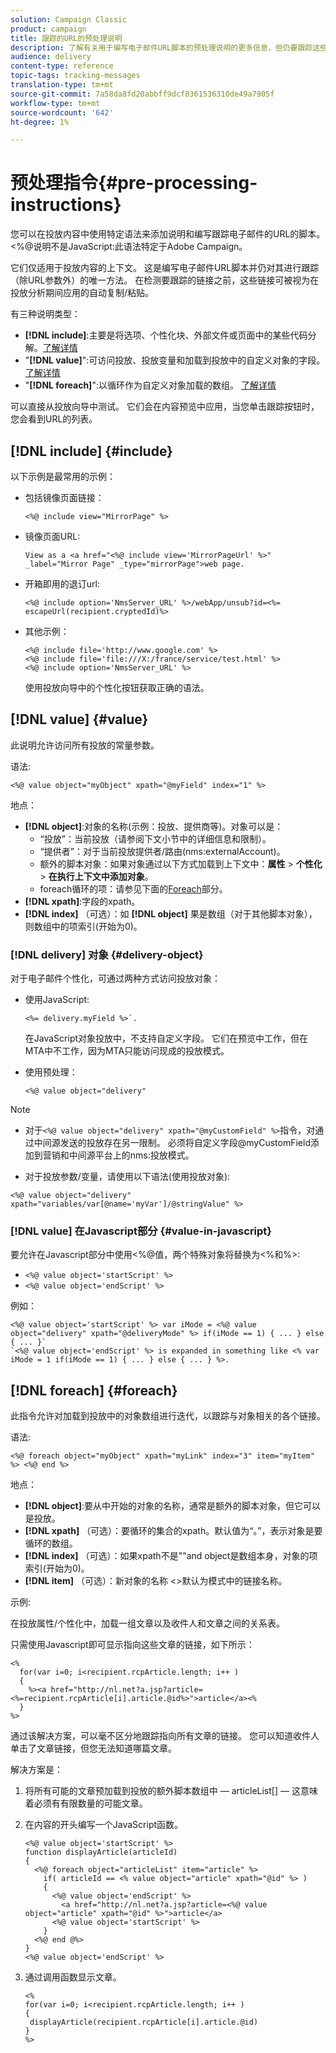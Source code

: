 ```yaml
---
solution: Campaign Classic
product: campaign
title: 跟踪的URL的预处理说明
description: 了解有关用于编写电子邮件URL脚本的预处理说明的更多信息，但仍要跟踪这些说明。
audience: delivery
content-type: reference
topic-tags: tracking-messages
translation-type: tm+mt
source-git-commit: 7a58da8fd20abbff9dcf8361536310de49a7905f
workflow-type: tm+mt
source-wordcount: '642'
ht-degree: 1%

---
```



# 预处理指令{#pre-processing-instructions}

您可以在投放内容中使用特定语法来添加说明和编写跟踪电子邮件的URL的脚本。 &lt;%@说明不是JavaScript:此语法特定于Adobe Campaign。

它们仅适用于投放内容的上下文。 这是编写电子邮件URL脚本并仍对其进行跟踪（除URL参数外）的唯一方法。 在检测要跟踪的链接之前，这些链接可被视为在投放分析期间应用的自动复制/粘贴。

有三种说明类型：

* **[!DNL include]**:主要是将选项、个性化块、外部文件或页面中的某些代码分解。[了解详情](#include)
* &quot;**[!DNL value]**&quot;:可访问投放、投放变量和加载到投放中的自定义对象的字段。 [了解详情](#value)
* &quot;**[!DNL foreach]**&quot;:以循环作为自定义对象加载的数组。 [了解详情](#foreach)

可以直接从投放向导中测试。 它们会在内容预览中应用，当您单击跟踪按钮时，您会看到URL的列表。

## [!DNL include] {#include}

以下示例是最常用的示例：

* 包括镜像页面链接：

   ```
   <%@ include view="MirrorPage" %>  
   ```

* 镜像页面URL:

   ```
   View as a <a href="<%@ include view='MirrorPageUrl' %>" _label="Mirror Page" _type="mirrorPage">web page.
   ```

* 开箱即用的退订url:

   ```
   <%@ include option='NmsServer_URL' %>/webApp/unsub?id=<%= escapeUrl(recipient.cryptedId)%>
   ```

* 其他示例：

   ```
   <%@ include file='http://www.google.com' %>
   <%@ include file='file:///X:/france/service/test.html' %>
   <%@ include option='NmsServer_URL' %>
   ```

   使用投放向导中的个性化按钮获取正确的语法。

## [!DNL value] {#value}

此说明允许访问所有投放的常量参数。

语法:

```
<%@ value object="myObject" xpath="@myField" index="1" %>
```

地点：

* **[!DNL object]**:对象的名称(示例：投放、提供商等)。对象可以是：
   * “投放”：当前投放（请参阅下文小节中的详细信息和限制）。
   * “提供者”：对于当前投放提供者/路由(nms:externalAccount)。
   * 额外的脚本对象：如果对象通过以下方式加载到上下文中：**属性** > **个性化** > **在执行上下文中添加对象**。
   * foreach循环的项：请参见下面的[Foreach](#foreach)部分。
* **[!DNL xpath]**:字段的xpath。
* **[!DNL index]** （可选）：如 **[!DNL object]** 果是数组（对于其他脚本对象），则数组中的项索引(开始为0)。

### [!DNL delivery] 对象 {#delivery-object}

对于电子邮件个性化，可通过两种方式访问投放对象：

* 使用JavaScript:

   ```
   <%= delivery.myField %>`.
   ```

   在JavaScript对象投放中，不支持自定义字段。 它们在预览中工作，但在MTA中不工作，因为MTA只能访问现成的投放模式。

* 使用预处理：

   ```
   <%@ value object="delivery"
   ```


>[!NOTE]
>
>* 对于`<%@ value object="delivery" xpath="@myCustomField" %>`指令，对通过中间源发送的投放存在另一限制。 必须将自定义字段@myCustomField添加到营销和中间源平台上的nms:投放模式。
   >
   >
* 对于投放参数/变量，请使用以下语法(使用投放对象):
>
>
`<%@ value object="delivery" xpath="variables/var[@name='myVar']/@stringValue" %>`

### [!DNL value] 在Javascript部分  {#value-in-javascript}

要允许在Javascript部分中使用&lt;%@值，两个特殊对象将替换为&lt;%和%>:

* `<%@ value object='startScript' %>`
* `<%@ value object='endScript' %>`

例如：

```
<%@ value object='startScript' %> var iMode = <%@ value object="delivery" xpath="@deliveryMode" %> if(iMode == 1) { ... } else { ... }`
`<%@ value object='endScript' %> is expanded in something like <% var iMode = 1 if(iMode == 1) { ... } else { ... } %>.
```

## [!DNL foreach] {#foreach}

此指令允许对加载到投放中的对象数组进行迭代，以跟踪与对象相关的各个链接。

语法:

```
<%@ foreach object="myObject" xpath="myLink" index="3" item="myItem" %> <%@ end %>
```

地点：

* **[!DNL object]**:要从中开始的对象的名称，通常是额外的脚本对象，但它可以是投放。
* **[!DNL xpath]** （可选）：要循环的集合的xpath。默认值为“。”，表示对象是要循环的数组。
* **[!DNL index]** （可选）：如果xpath不是&quot;&quot;and object是数组本身，对象的项索引(开始为0)。
* **[!DNL item]** （可选）：新对象的名称  &lt;>默认为模式中的链接名称。

示例:

在投放属性/个性化中，加载一组文章以及收件人和文章之间的关系表。

只需使用Javascript即可显示指向这些文章的链接，如下所示：

```
<%
  for(var i=0; i<recipient.rcpArticle.length; i++ )
  {
    %><a href="http://nl.net?a.jsp?article=<%=recipient.rcpArticle[i].article.@id%>">article</a><%
  }
%>
```

通过该解决方案，可以毫不区分地跟踪指向所有文章的链接。 您可以知道收件人单击了文章链接，但您无法知道哪篇文章。

解决方案是：

1. 将所有可能的文章预加载到投放的额外脚本数组中 — articleList[] — 这意味着必须有有限数量的可能文章。
1. 在内容的开头编写一个JavaScript函数。

   ```
   <%@ value object='startScript' %>
   function displayArticle(articleId)
   {
     <%@ foreach object="articleList" item="article" %>
       if( articleId == <% value object="article" xpath="@id" %> ) 
       {
         <%@ value object='endScript' %>
           <a href="http://nl.net?a.jsp?article=<%@ value object="article" xpath="@id" %>">article</a>
         <%@ value object='startScript' %>
       } 
     <%@ end @%>
   }
   <%@ value object='endScript' %>
   ```
1. 通过调用函数显示文章。

   ```
   <%
   for(var i=0; i<recipient.rcpArticle.length; i++ )
   {
    displayArticle(recipient.rcpArticle[i].article.@id)
   }
   %>
   ```

